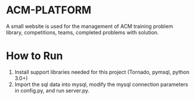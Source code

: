 # ACM-PLATFORM
A small website is used for the management of ACM training problem library, competitions, teams, completed problems with solution.

# How to Run
1. Install support libraries needed for this project (Tornado, pymsql, python 3.0+)
2. Import the sql data into mysql, modify the mysql connection parameters in config.py, and run server.py.
